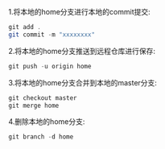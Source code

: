 1.将本地的home分支进行本地的commit提交:

```java
git add .
git commit -m "xxxxxxxx"
```

2.将本地的home分支推送到远程仓库进行保存:

```java
git push -u origin home
```

3.将本地的home分支合并到本地的master分支:

```java
git checkout master
git merge home
```
4.删除本地的home分支:

```java
git branch -d home
```
